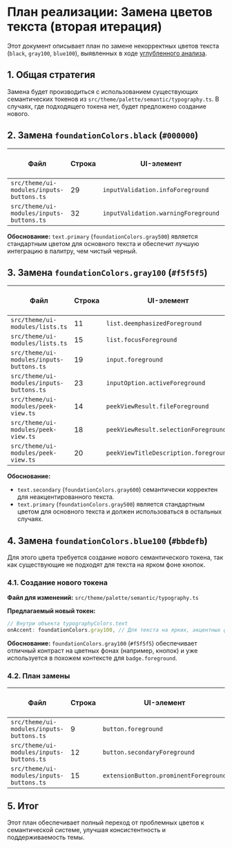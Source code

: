# План реализации: Замена цветов текста (вторая итерация)

Этот документ описывает план по замене некорректных цветов текста (`black`, `gray100`, `blue100`), выявленных в ходе [углубленного анализа](углубленный-анализ-цветов.md).

## 1. Общая стратегия

Замена будет производиться с использованием существующих семантических токенов из `src/theme/palette/semantic/typography.ts`. В случаях, где подходящего токена нет, будет предложено создание нового.

## 2. Замена `foundationColors.black` (`#000000`)

| Файл | Строка | UI-элемент | Старый цвет | Новый семантический токен |
|---|---|---|---|---|
| `src/theme/ui-modules/inputs-buttons.ts` | 29 | `inputValidation.infoForeground` | `foundationColors.black` | `text.primary` |
| `src/theme/ui-modules/inputs-buttons.ts` | 32 | `inputValidation.warningForeground` | `foundationColors.black` | `text.primary` |

**Обоснование:** `text.primary` (`foundationColors.gray500`) является стандартным цветом для основного текста и обеспечит лучшую интеграцию в палитру, чем чистый черный.

## 3. Замена `foundationColors.gray100` (`#f5f5f5`)

| Файл | Строка | UI-элемент | Старый цвет | Новый семантический токен |
|---|---|---|---|---|
| `src/theme/ui-modules/lists.ts` | 11 | `list.deemphasizedForeground` | `foundationColors.gray100` | `text.secondary` |
| `src/theme/ui-modules/lists.ts` | 15 | `list.focusForeground` | `foundationColors.gray100` | `text.primary` |
| `src/theme/ui-modules/inputs-buttons.ts` | 19 | `input.foreground` | `foundationColors.gray100` | `text.primary` |
| `src/theme/ui-modules/inputs-buttons.ts` | 23 | `inputOption.activeForeground` | `foundationColors.gray100` | `text.primary` |
| `src/theme/ui-modules/peek-view.ts` | 14 | `peekViewResult.fileForeground` | `foundationColors.gray100` | `text.primary` |
| `src/theme/ui-modules/peek-view.ts` | 18 | `peekViewResult.selectionForeground`| `foundationColors.gray100` | `text.primary` |
| `src/theme/ui-modules/peek-view.ts` | 20 | `peekViewTitleDescription.foreground`| `foundationColors.gray100` | `text.primary` |

**Обоснование:**
- `text.secondary` (`foundationColors.gray600`) семантически корректен для неакцентированного текста.
- `text.primary` (`foundationColors.gray500`) является стандартным цветом для основного текста и должен использоваться в остальных случаях.

## 4. Замена `foundationColors.blue100` (`#bbdefb`)

Для этого цвета требуется создание нового семантического токена, так как существующие не подходят для текста на ярком фоне кнопок.

### 4.1. Создание нового токена

**Файл для изменений:** `src/theme/palette/semantic/typography.ts`

**Предлагаемый новый токен:**
```typescript
// Внутри объекта typographyColors.text
onAccent: foundationColors.gray100, // Для текста на ярких, акцентных фонах
```

**Обоснование:** `foundationColors.gray100` (`#f5f5f5`) обеспечивает отличный контраст на цветных фонах (например, кнопок) и уже используется в похожем контексте для `badge.foreground`.

### 4.2. План замены

| Файл | Строка | UI-элемент | Старый цвет | Новый семантический токен |
|---|---|---|---|---|
| `src/theme/ui-modules/inputs-buttons.ts` | 9 | `button.foreground` | `foundationColors.blue100` | `text.onAccent` |
| `src/theme/ui-modules/inputs-buttons.ts` | 12 | `button.secondaryForeground` | `foundationColors.blue100` | `text.onAccent` |
| `src/theme/ui-modules/inputs-buttons.ts` | 15 | `extensionButton.prominentForeground` | `foundationColors.blue100` | `text.onAccent` |

## 5. Итог

Этот план обеспечивает полный переход от проблемных цветов к семантической системе, улучшая консистентность и поддерживаемость темы.